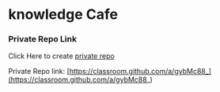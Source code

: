 # knowledge Cafe

### Private Repo Link
Click Here to create [private repo](https://classroom.github.com/a/gybMc88_)

Private Repo link: [https://classroom.github.com/a/gybMc88_](https://classroom.github.com/a/gybMc88_)
